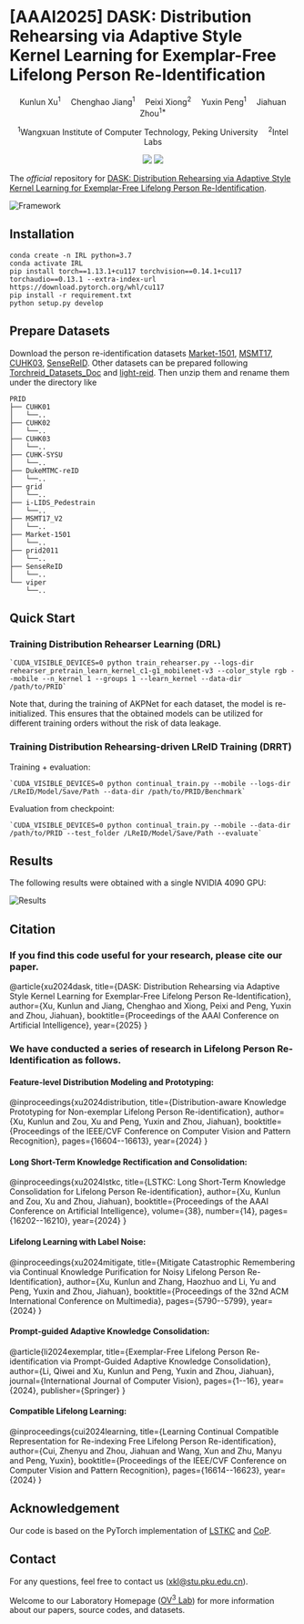 # [AAAI2025] DASK: Distribution Rehearsing via Adaptive Style Kernel Learning for Exemplar-Free Lifelong Person Re-Identification

<div align="center">

<div>
      Kunlun Xu<sup>1</sup>&emsp; Chenghao Jiang<sup>1</sup>&emsp; Peixi Xiong<sup>2</sup>&emsp; Yuxin Peng<sup>1</sup>&emsp; Jiahuan Zhou<sup>1*</sup>
  </div>
<div>

  <sup>1</sup>Wangxuan Institute of Computer Technology, Peking University&emsp; <sup>2</sup>Intel Labs

</div>
</div>
<p align="center">
  <a href='https://arxiv.org/abs/2412.09224'><img src='https://img.shields.io/badge/Arxiv-2412.08929-A42C25.svg?logo=arXiv'></a>
  <img src="https://hitscounter.dev/api/hit?url=https%3A%2F%2Fgithub.com%2Fzhoujiahuan1991%2FAAAI2025-LReID-DASK&label=DASK&icon=github&color=%23198754">
</p>

The *official* repository for  [DASK: Distribution Rehearsing via Adaptive Style Kernel Learning for Exemplar-Free Lifelong Person Re-Identification](https://arxiv.org/abs/2412.09224).

![Framework](figs/framework.png)


## Installation
```shell
conda create -n IRL python=3.7
conda activate IRL
pip install torch==1.13.1+cu117 torchvision==0.14.1+cu117 torchaudio==0.13.1 --extra-index-url https://download.pytorch.org/whl/cu117
pip install -r requirement.txt
python setup.py develop
```
## Prepare Datasets
Download the person re-identification datasets [Market-1501](https://drive.google.com/file/d/0B8-rUzbwVRk0c054eEozWG9COHM/view), [MSMT17](http://www.pkuvmc.com/dataset.html), [CUHK03](https://github.com/zhunzhong07/person-re-ranking/tree/master/evaluation/data/CUHK03), [SenseReID](https://drive.google.com/file/d/0B56OfSrVI8hubVJLTzkwV2VaOWM/view?resourcekey=0-PKtdd5m_Jatmi2n9Kb_gFQ). Other datasets can be prepared following [Torchreid_Datasets_Doc](https://kaiyangzhou.github.io/deep-person-reid/datasets.html) and [light-reid](https://github.com/wangguanan/light-reid).
Then unzip them and rename them under the directory like
```
PRID
├── CUHK01
│   └──..
├── CUHK02
│   └──..
├── CUHK03
│   └──..
├── CUHK-SYSU
│   └──..
├── DukeMTMC-reID
│   └──..
├── grid
│   └──..
├── i-LIDS_Pedestrain
│   └──..
├── MSMT17_V2
│   └──..
├── Market-1501
│   └──..
├── prid2011
│   └──..
├── SenseReID
│   └──..
└── viper
    └──..
```
## Quick Start
### Training Distribution Rehearser Learning (DRL)
```shell
`CUDA_VISIBLE_DEVICES=0 python train_rehearser.py --logs-dir rehearser_pretrain_learn_kernel_c1-g1_mobilenet-v3 --color_style rgb --mobile --n_kernel 1 --groups 1 --learn_kernel --data-dir /path/to/PRID`
```
Note that, during the training of AKPNet for each dataset, the model is re-initialized. This ensures that the obtained models can be utilized for different training orders without the risk of data leakage.

### Training Distribution Rehearsing-driven LReID Training (DRRT)
Training + evaluation:
```shell
`CUDA_VISIBLE_DEVICES=0 python continual_train.py --mobile --logs-dir /LReID/Model/Save/Path --data-dir /path/to/PRID/Benchmark` 
```

Evaluation from checkpoint:
```shell
`CUDA_VISIBLE_DEVICES=0 python continual_train.py --mobile --data-dir /path/to/PRID --test_folder /LReID/Model/Save/Path --evaluate`
```

## Results
The following results were obtained with a single NVIDIA 4090 GPU:

![Results](figs/results.png)

## Citation
### If you find this code useful for your research, please cite our paper.

@article{xu2024dask,
  title={DASK: Distribution Rehearsing via Adaptive Style Kernel Learning for Exemplar-Free Lifelong Person Re-Identification},
  author={Xu, Kunlun and Jiang, Chenghao and Xiong, Peixi and Peng, Yuxin and Zhou, Jiahuan},
  booktitle={Proceedings of the AAAI Conference on Artificial Intelligence}, 
  year={2025}
}

### We have conducted a series of research in Lifelong Person Re-Identification as follows.
#### Feature-level Distribution Modeling and Prototyping:
@inproceedings{xu2024distribution,
  title={Distribution-aware Knowledge Prototyping for Non-exemplar Lifelong Person Re-identification},
  author={Xu, Kunlun and Zou, Xu and Peng, Yuxin and Zhou, Jiahuan},
  booktitle={Proceedings of the IEEE/CVF Conference on Computer Vision and Pattern Recognition},
  pages={16604--16613},
  year={2024}
}

#### Long Short-Term Knowledge Rectification and Consolidation:
@inproceedings{xu2024lstkc,
  title={LSTKC: Long Short-Term Knowledge Consolidation for Lifelong Person Re-identification},
  author={Xu, Kunlun and Zou, Xu and Zhou, Jiahuan},
  booktitle={Proceedings of the AAAI Conference on Artificial Intelligence},
  volume={38},
  number={14},
  pages={16202--16210},
  year={2024}
}

#### Lifelong Learning with Label Noise: 
@inproceedings{xu2024mitigate,
  title={Mitigate Catastrophic Remembering via Continual Knowledge Purification for Noisy Lifelong Person Re-Identification},
  author={Xu, Kunlun and Zhang, Haozhuo and Li, Yu and Peng, Yuxin and Zhou, Jiahuan},
  booktitle={Proceedings of the 32nd ACM International Conference on Multimedia},
  pages={5790--5799},
  year={2024}
}

#### Prompt-guided Adaptive Knowledge Consolidation:
@article{li2024exemplar,
  title={Exemplar-Free Lifelong Person Re-identification via Prompt-Guided Adaptive Knowledge Consolidation},
  author={Li, Qiwei and Xu, Kunlun and Peng, Yuxin and Zhou, Jiahuan},
  journal={International Journal of Computer Vision},
  pages={1--16},
  year={2024},
  publisher={Springer}
}

#### Compatible Lifelong Learning:
@inproceedings{cui2024learning,
  title={Learning Continual Compatible Representation for Re-indexing Free Lifelong Person Re-identification},
  author={Cui, Zhenyu and Zhou, Jiahuan and Wang, Xun and Zhu, Manyu and Peng, Yuxin},
  booktitle={Proceedings of the IEEE/CVF Conference on Computer Vision and Pattern Recognition},
  pages={16614--16623},
  year={2024}
}

## Acknowledgement
Our code is based on the PyTorch implementation of [LSTKC](https://github.com/zhoujiahuan1991/AAAI2024-LSTKC) and [CoP](https://github.com/vimar-gu/ColorPromptReID).

## Contact

For any questions, feel free to contact us (xkl@stu.pku.edu.cn).

Welcome to our Laboratory Homepage ([OV<sup>3</sup> Lab](https://zhoujiahuan1991.github.io/)) for more information about our papers, source codes, and datasets.

